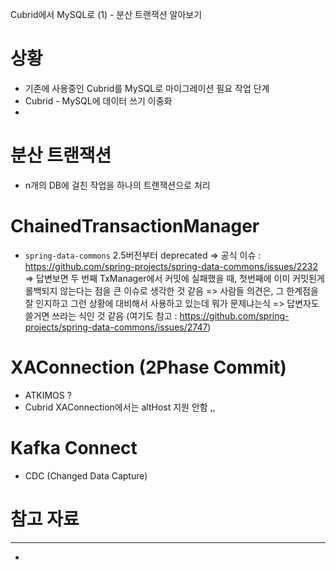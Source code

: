 Cubrid에서 MySQL로 (1) - 분산 트랜잭션 알아보기

# 상황
- 기존에 사용중인 Cubrid를 MySQL로 마이그레이션 필요
작업 단계
- Cubrid - MySQL에 데이터 쓰기 이중화
-

# 분산 트랜잭션
- n개의 DB에 걸친 작업을 하나의 트랜잭션으로 처리

# ChainedTransactionManager
- `spring-data-commons` 2.5버전부터 deprecated
=> 공식 이슈 : https://github.com/spring-projects/spring-data-commons/issues/2232
=> 답변보면 두 번째 TxManager에서 커밋에 실패했을 때, 첫번째에 이미 커밋된게 롤백되지 않는다는 점을 큰 이슈로 생각한 것 같음
=> 사람들 의견은, 그 한계점을 잘 인지하고 그런 상황에 대비해서 사용하고 있는데 뭐가 문제냐는식
=> 답변자도 쓸거면 쓰라는 식인 것 같음 (여기도 참고 : https://github.com/spring-projects/spring-data-commons/issues/2747)


# XAConnection (2Phase Commit)
- ATKIMOS ?
- Cubrid XAConnection에서는 altHost 지원 안함 ,,

# Kafka Connect
- CDC (Changed Data Capture)



# 참고 자료
---
-
